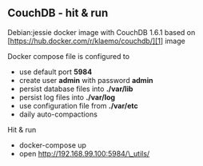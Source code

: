 ## CouchDB - hit & run
Debian:jessie docker image with CouchDB 1.6.1 based on [https://hub.docker.com/r/klaemo/couchdb/][1] image

Docker compose file is configured to
* use default port **5984**
* create user **admin** with password **admin** 
* persist database files into **./var/lib**
* persist log files into **./var/log**
* use configuration file from **./var/etc**
* daily auto-compactions

Hit & run
* docker-compose up
* open http://192.168.99.100:5984/\_utils/

[1]:	https://hub.docker.com/r/klaemo/couchdb/ "klaemo/couchdb"